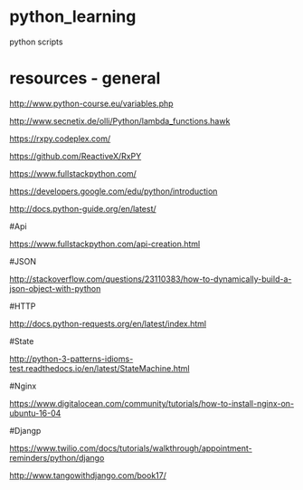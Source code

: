 # python_learning
python scripts


# resources - general

http://www.python-course.eu/variables.php

http://www.secnetix.de/olli/Python/lambda_functions.hawk

https://rxpy.codeplex.com/

https://github.com/ReactiveX/RxPY

https://www.fullstackpython.com/

https://developers.google.com/edu/python/introduction

http://docs.python-guide.org/en/latest/

#Api

https://www.fullstackpython.com/api-creation.html

#JSON

http://stackoverflow.com/questions/23110383/how-to-dynamically-build-a-json-object-with-python

#HTTP

http://docs.python-requests.org/en/latest/index.html

#State

http://python-3-patterns-idioms-test.readthedocs.io/en/latest/StateMachine.html

#Nginx

https://www.digitalocean.com/community/tutorials/how-to-install-nginx-on-ubuntu-16-04

#Djangp

https://www.twilio.com/docs/tutorials/walkthrough/appointment-reminders/python/django

http://www.tangowithdjango.com/book17/
